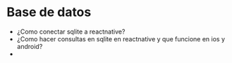 # Base de datos
- ¿Como conectar sqlite a reactnative?
- ¿Como hacer consultas en sqlite en reactnative y que funcione en ios y android?
- 
